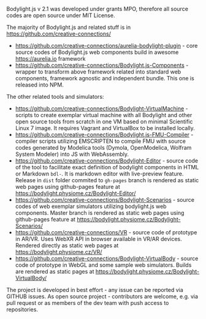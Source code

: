 Bodylight.js v 2.1 was developed under grants MPO, therefore all source codes are open source under MIT License.

The majority of Bodylight.js and related stuff is in https://github.com/creative-connections/

* https://github.com/creative-connections/aurelia-bodylight-plugin - core source codes of Bodylight.js web components build in awesome https://aurelia.io framework
* https://github.com/creative-connections/Bodylight.js-Components - wrapper to transform above framework related into standard web components, framework agnostic and independent bundle. This one is released into NPM.

The other related tools and simulators:

* https://github.com/creative-connections/Bodylight-VirtualMachine - scripts to create exemplar virtual machine with all Bodylight and other open source tools from scratch in one VM based on minimal Scientific Linux 7 image. It requires Vagrant and VirtualBox to be installed locally.
* https://github.com/creative-connections/Bodylight.js-FMU-Compiler - compiler scripts utilizing EMSCRIPTEN to compile FMU with source codes generated by Modelica tools (Dymola, OpenModelica, Wolfram System Modeler) into JS with WebAssembly.
* https://github.com/creative-connections/Bodylight-Editor - source code of the tool to facilitate exact definition of bodylight components in HTML or Markdown `bdl-`. It is markdown editor with live-preview feature. Release in `dist` folder commited to `gh-pages` branch is rendered as static web pages using github-pages feature at https://bodylight.physiome.cz/Bodylight-Editor/ 
* https://github.com/creative-connections/Bodylight-Scenarios - source codes of web exemplar simulators utilizing bodylight.js web components. Master branch is rendered as static web pages using github-pages feature at https://bodylight.physiome.cz/Bodylight-Scenarios/ 
* https://github.com/creative-connections/VR - source code of prototype in AR/VR. Uses WebXR API in browser available in VR/AR devices. Rendered directly as static web pages at https://bodylight.physiome.cz/VR/
* https://github.com/creative-connections/Bodylight-VirtualBody - source code of prototype in WebGL and some sample web simulators. Builds are rendered as static pages at https://bodylight.physiome.cz/Bodylight-VirtualBody/

The project is developed in best effort - any issue can be reported via GITHUB issues. As open source project - contributors are welcome, e.g. via pull request or as members of the dev team with push access to repositories.

